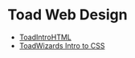 # Toad Web Design

<ul>
    <li><a href="./ToadIntroHTML/index.html" target="_blank">ToadIntroHTML</a></li>
    <li><a href="html5_toadcss" target="_blank">ToadWizards Intro to CSS</a></li>
</ul>